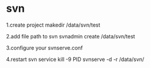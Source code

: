 # svn

1.create project 
  makedir /data/svn/test

2.add file path to svn
 svnadmin create /data/svn/test
 
3.configure your svnserve.conf

4.restart svn service
  kill -9 PID
  svnserve -d -r /data/svn/
  
